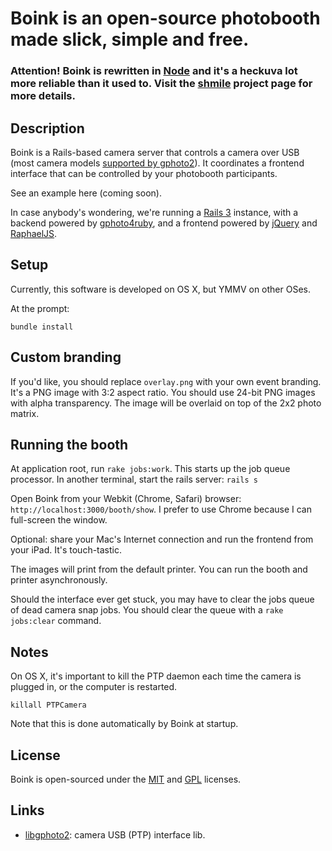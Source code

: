 Boink is an open-source photobooth made slick, simple and free.
===

### Attention! Boink is rewritten in [Node](http://www.nodejs.org) and it's a heckuva lot more reliable than it used to. Visit the [shmile](http://www.github.com/porkbuns/shmile) project page for more details.

Description
---
Boink is a Rails-based camera server that controls a camera over USB (most camera models [supported by gphoto2](http://www.gphoto.org/proj/libgphoto2/support.php)). It coordinates a frontend interface that can be controlled by your photobooth participants.

See an example here (coming soon).

In case anybody's wondering, we're running a [Rails 3](http://rubyonrails.org) instance, with a backend powered by [gphoto4ruby](http://rubyforge.org/projects/gphoto4ruby/), and a frontend powered by [jQuery](http://jquery.com) and [RaphaelJS](http://raphaeljs.com).

Setup
---
Currently, this software is developed on OS X, but YMMV on other OSes.

At the prompt:

`bundle install`

Custom branding
---
If you'd like, you should replace `overlay.png` with your own event branding. It's a PNG image with 3:2 aspect ratio. You should use 24-bit PNG images with alpha transparency. The image will be overlaid on top of the 2x2 photo matrix.

Running the booth
---
At application root, run `rake jobs:work`. This starts up the job queue processor.
In another terminal, start the rails server: `rails s`

Open Boink from your Webkit (Chrome, Safari) browser: `http://localhost:3000/booth/show`. I prefer to use Chrome because I can full-screen the window.

Optional: share your Mac's Internet connection and run the frontend from your iPad. It's touch-tastic.

The images will print from the default printer. You can run the booth and printer asynchronously.

Should the interface ever get stuck, you may have to clear the jobs queue of dead camera snap jobs. You should clear the queue with a `rake jobs:clear` command.

Notes
---
On OS X, it's important to kill the PTP daemon each time the camera is plugged in, or the computer is restarted.

`killall PTPCamera`

Note that this is done automatically by Boink at startup.

License
---
Boink is open-sourced under the [MIT](http://www.opensource.org/licenses/mit-license.php) and [GPL](http://www.gnu.org/copyleft/gpl.html) licenses.

Links
---
  - [libgphoto2](http://www.gphoto.org/proj/libgphoto2/): camera USB (PTP) interface lib.
